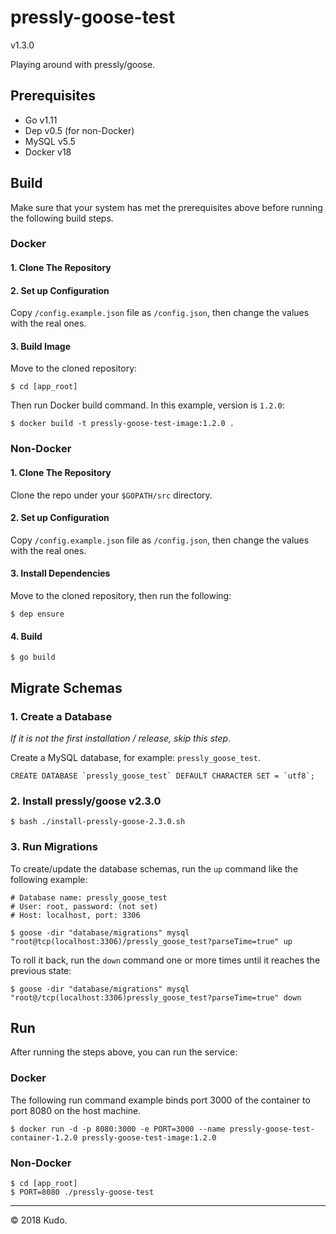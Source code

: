 # pressly-goose-test 
v1.3.0

Playing around with pressly/goose.

## Prerequisites
* Go v1.11
* Dep v0.5 (for non-Docker)
* MySQL v5.5
* Docker v18

## Build

Make sure that your system has met the prerequisites above before running the following build steps.

### Docker

#### 1. Clone The Repository
#### 2. Set up Configuration

Copy `/config.example.json` file as `/config.json`, then change the values with the real ones.
#### 3. Build Image

Move to the cloned repository:

	$ cd [app_root]

Then run Docker build command. In this example, version is `1.2.0`:

	$ docker build -t pressly-goose-test-image:1.2.0 .

### Non-Docker

#### 1. Clone The Repository

Clone the repo under your `$GOPATH/src` directory.

#### 2. Set up Configuration

Copy `/config.example.json` file as `/config.json`, then change the values with the real ones.

#### 3. Install Dependencies

Move to the cloned repository, then run the following:

	$ dep ensure
	
#### 4. Build

	$ go build
	
## Migrate Schemas
	
### 1. Create a Database
*If it is not the first installation / release, skip this step.*

Create a MySQL database, for example: `pressly_goose_test`.

	CREATE DATABASE `pressly_goose_test` DEFAULT CHARACTER SET = `utf8`;

### 2. Install pressly/goose v2.3.0

	$ bash ./install-pressly-goose-2.3.0.sh
	
### 3. Run Migrations

To create/update the database schemas, run the `up` command like the following example:

	# Database name: pressly_goose_test
	# User: root, password: (not set)
	# Host: localhost, port: 3306
	
	$ goose -dir "database/migrations" mysql "root@tcp(localhost:3306)/pressly_goose_test?parseTime=true" up
	
To roll it back, run the `down` command one or more times until it reaches the previous state:

	$ goose -dir "database/migrations" mysql "root@/tcp(localhost:3306)pressly_goose_test?parseTime=true" down

	
## Run

After running the steps above, you can run the service:

### Docker

The following run command example binds port 3000 of the container to port 8080 on the host machine.

	$ docker run -d -p 8080:3000 -e PORT=3000 --name pressly-goose-test-container-1.2.0 pressly-goose-test-image:1.2.0

### Non-Docker

	$ cd [app_root]
	$ PORT=8080 ./pressly-goose-test

***
&copy; 2018 Kudo.